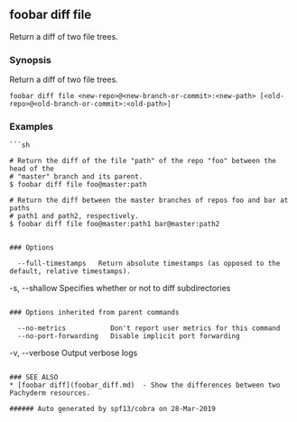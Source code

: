 ## foobar diff file

Return a diff of two file trees.

### Synopsis


Return a diff of two file trees.

```
foobar diff file <new-repo>@<new-branch-or-commit>:<new-path> [<old-repo>@<old-branch-or-commit>:<old-path>]
```

### Examples

```
```sh

# Return the diff of the file "path" of the repo "foo" between the head of the
# "master" branch and its parent.
$ foobar diff file foo@master:path

# Return the diff between the master branches of repos foo and bar at paths
# path1 and path2, respectively.
$ foobar diff file foo@master:path1 bar@master:path2
```
```

### Options

```
      --full-timestamps   Return absolute timestamps (as opposed to the default, relative timestamps).
  -s, --shallow           Specifies whether or not to diff subdirectories
```

### Options inherited from parent commands

```
      --no-metrics           Don't report user metrics for this command
      --no-port-forwarding   Disable implicit port forwarding
  -v, --verbose              Output verbose logs
```

### SEE ALSO
* [foobar diff](foobar_diff.md)	 - Show the differences between two Pachyderm resources.

###### Auto generated by spf13/cobra on 28-Mar-2019
